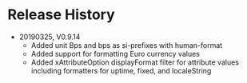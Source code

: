 # Release History

* 20190325, V0.9.14
    * Added unit Bps and bps as si-prefixes with human-format
    * Added support for formatting Euro currency values
    * Added xAttributeOption displayFormat filter for attribute 
      values including formatters for uptime, fixed, and localeString
